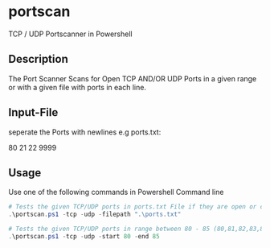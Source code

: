 # portscan
TCP / UDP Portscanner in Powershell

## Description
The Port Scanner Scans for Open TCP AND/OR UDP Ports in a given range or with a given file with ports in each line.

## Input-File
seperate the Ports with newlines
e.g ports.txt:

80
21
22
9999

## Usage
Use one of the following commands in Powershell Command line
```powershell
# Tests the given TCP/UDP ports in ports.txt File if they are open or closed.
.\portscan.ps1 -tcp -udp -filepath ".\ports.txt"

# Tests the given TCP/UDP ports in range between 80 - 85 (80,81,82,83,84,85) if they are open or closed.
.\portscan.ps1 -tcp -udp -start 80 -end 85
```